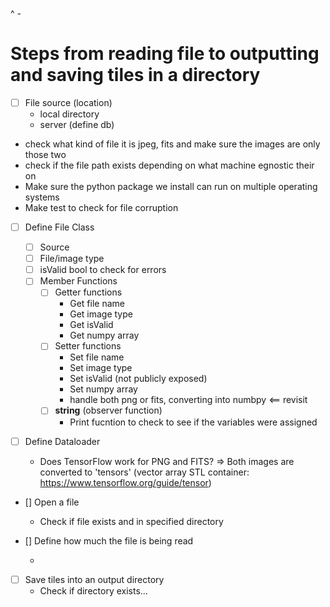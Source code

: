 ^  *-*      
# Steps from reading file to outputting and saving tiles in a directory
- [ ] File source (location)
    - local directory
    - server (define db)
- check what kind of file it is jpeg, fits and make sure the images are only those two 
- check if the file path exists depending on what machine egnostic their on
- Make sure the python package we install can run on multiple operating systems
- Make test to check for file corruption
- [ ] Define File Class
  - [ ] Source
  - [ ] File/image type
  - [ ] isValid bool to check for errors
  - [ ] Member Functions
	- [ ] Getter functions
      - Get file name
      - Get image type
      - Get isValid
      - Get numpy array
    - [ ] Setter functions
      - Set file name
      - Set image type
      - Set isValid (not publicly exposed)
      - Set numpy array
      - handle both png or fits, converting into numbpy <== revisit
    - [ ] __string__ (observer function)
      - Print fucntion to check to see if the variables were assigned 

- [ ] Define Dataloader

      
	  
  - Does TensorFlow work for PNG and FITS? => Both images are converted to 'tensors' (vector array STL container: https://www.tensorflow.org/guide/tensor)

- [] Open a file
  - Check if file exists and in specified directory
- [] Define how much the file is being read


    -





- [ ] Save tiles into an output directory
  - Check if directory exists...